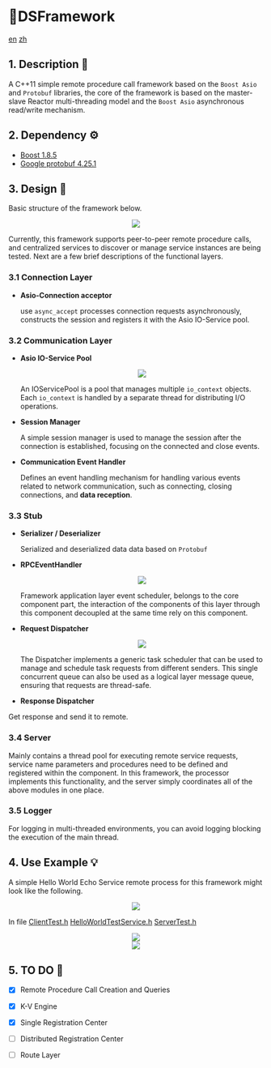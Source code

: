 # 🌠DSFramework

[en](./README.md) [zh](./README-zh.md)

## 1. Description 📖

 A C++11 simple remote procedure call  framework based on the `Boost Asio` and `Protobuf` libraries, the core of the framework is based on the master-slave Reactor multi-threading model and the `Boost Asio` asynchronous read/write mechanism.

## 2. Dependency ⚙

- [Boost 1.8.5](https://www.boost.org/users/history/version_1_85_0.html)
- [Google protobuf 4.25.1](https://github.com/protocolbuffers/protobuf/tree/main/src)

## 3. Design 📏

Basic structure of the framework below. 

<div align=center><img src="https://observer-storage.oss-cn-chengdu.aliyuncs.com/github/DSFramework/DSC.drawio.png"></div>

Currently, this framework supports peer-to-peer remote procedure calls, and centralized services to discover or manage service instances are being tested. Next are a few brief descriptions of the functional layers.

### 3.1 Connection  Layer

- **Asio-Connection acceptor**

  use `async_accept` processes connection requests asynchronously, constructs the session and registers it with the Asio IO-Service pool.
  

### 3.2 Communication Layer

- **Asio IO-Service Pool**

  <div align=center><img src="https://observer-storage.oss-cn-chengdu.aliyuncs.com/github/DSFramework/DSCIOServicepool.drawio.png"></div>

  An IOServicePool is a pool that manages multiple `io_context` objects. Each `io_context` is handled by a separate thread for distributing I/O operations.

- **Session Manager**

  A simple session manager is used to manage the session after the connection is established, focusing on the connected and close events.

- **Communication Event Handler**

  Defines an event handling mechanism for handling various events related to network communication, such as connecting, closing connections, and **data reception**.

### 3.3 Stub

- **Serializer / Deserializer**

  Serialized and deserialized data data based on `Protobuf`

- **RPCEventHandler**

  <div align=center><img src="https://observer-storage.oss-cn-chengdu.aliyuncs.com/github/DSFramework/DSRPCEventhandler.drawio.png"></div>

  Framework application layer event scheduler, belongs to the core component part, the interaction of the components of this layer through this component decoupled at the same time rely on this component.

- **Request Dispatcher**

  <div align=center><img src="https://observer-storage.oss-cn-chengdu.aliyuncs.com/github/DSFramework/RPCDispatcher.drawio.png"></div>

  The Dispatcher implements a generic task scheduler that can be used to manage and schedule task requests from different senders. This single concurrent queue can also be used as a logical layer message queue, ensuring that requests are thread-safe.

-  **Response Dispatcher**

  Get response and send it to remote.

### 3.4 Server

Mainly contains a thread pool for executing remote service requests, service name parameters and procedures need to be defined and registered within the component. In this framework, the processor implements this functionality, and the server simply coordinates all of the above modules in one place.

### 3.5 Logger

For logging in multi-threaded environments, you can avoid logging blocking the execution of the main thread.

## 4. Use Example 💡

A simple Hello World Echo Service remote process for this framework might look like the following.

<div align=center><img src="https://observer-storage.oss-cn-chengdu.aliyuncs.com/github/DSFramework/DSCStage.drawio.png"></div>

In file [ClientTest.h](https://github.com/Ninokz/DSFramework/blob/master/DSRPC/ClientTest.h)  [HelloWorldTestService.h](https://github.com/Ninokz/DSFramework/blob/master/DSRPC/HelloWorldTestService.h) [ServerTest.h](https://github.com/Ninokz/DSFramework/blob/master/DSRPC/ServerTest.h)

<div align=center><img src="https://observer-storage.oss-cn-chengdu.aliyuncs.com/github/DSFramework/DSRPCServer.png"></div>

<div align=center><img src="https://observer-storage.oss-cn-chengdu.aliyuncs.com/github/DSFramework/DSCRequestResult.png"></div>

## 5. TO DO 📘

- [x] Remote Procedure Call Creation and Queries
- [x] K-V Engine
- [x] Single Registration Center
- [ ] Distributed Registration Center
- [ ] Route Layer

